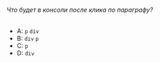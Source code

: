 ###### Что будет в консоли после клика по параграфу?

-   A: `p` `div`
-   B: `div` `p`
-   C: `p`
-   D: `div`
